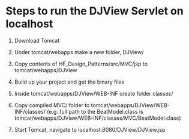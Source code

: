 # Steps to run the DJView Servlet on localhost

1. Download Tomcat

2. Under tomcat/webapps make a new folder, DJView/

3. Copy contents of HF_Design_Patterns/src/MVC/jsp to tomcat/webapps/DJView

4. Build up your project and get the binary files

5. Inside tomcat/webapps/DJView/WEB-INF create folder classes/

6. Copy compiled MVC/ folder to tomcat/webapps/DJView/WEB-INF/classes/ (e.g. full path to the BeatModel.class is tomcat/webapps/DJView/WEB-INF/classes/MVC/BeatModel.class)

7. Start Tomcat, navigate to localhost:8080/DJView/DJView.jsp